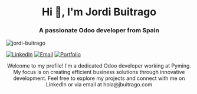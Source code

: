 <h1 align="center">Hi 👋, I'm Jordi Buitrago</h1>
<h3 align="center">A passionate Odoo developer from Spain</h3>

<p align="left"> <img src="https://komarev.com/ghpvc/?username=jordi-buitrago&label=Profile%20views&color=0e75b6&style=flat" alt="jordi-buitrago" /> </p>

<p align="left">
  <a href="https://www.linkedin.com/in/jordi-buitrago/" target="_blank"><img src="https://img.shields.io/badge/-LinkedIn-blue?style=flat&logo=linkedin" alt="LinkedIn" /></a>
  <a href="mailto:contacto.buitrago@gmail.com" target="_blank"><img src="https://img.shields.io/badge/-Email-D14836?style=flat&logo=gmail" alt="Email" /></a>
  <a href="" target="_blank"><img src="https://img.shields.io/badge/-Portfolio-3423A6?style=flat&logo=github" alt="Portfolio" /></a>
</p>

<p align="center">Welcome to my profile! I'm a dedicated Odoo developer working at Pyming. My focus is on creating efficient business solutions through innovative development. Feel free to explore my projects and connect with me on LinkedIn or via email at hola@jbuitrago.com</p>


